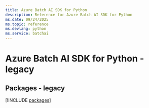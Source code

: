 ```yaml
---
title: Azure Batch AI SDK for Python
description: Reference for Azure Batch AI SDK for Python
ms.date: 09/24/2025
ms.topic: reference
ms.devlang: python
ms.service: batchai
---
```

# Azure Batch AI SDK for Python - legacy
## Packages - legacy
[!INCLUDE [packages](batch-ai-index.md)]